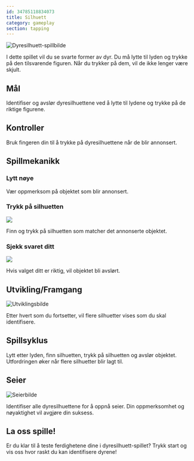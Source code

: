 ```yaml
---
id: 34785118834073
title: Silhuett
category: gameplay
section: tapping
---
```

![Dyresilhuett-spillbilde](https://help.studycat.com/hc/article_attachments/34915780007577)

I dette spillet vil du se svarte former av dyr. Du må lytte til lyden og trykke på den tilsvarende figuren. Når du trykker på dem, vil de ikke lenger være skjult.

## Mål

Identifiser og avslør dyresilhuettene ved å lytte til lydene og trykke på de riktige figurene.

## Kontroller

Bruk fingeren din til å trykke på dyresilhuettene når de blir annonsert.

## Spillmekanikk

### Lytt nøye

Vær oppmerksom på objektet som blir annonsert.

### Trykk på silhuetten

![](https://help.studycat.com/hc/article_attachments/34785088097433)

Finn og trykk på silhuetten som matcher det annonserte objektet.

### Sjekk svaret ditt

![](https://help.studycat.com/hc/article_attachments/34785088100761)

Hvis valget ditt er riktig, vil objektet bli avslørt.

## Utvikling/Framgang

![Utviklingsbilde](https://help.studycat.com/hc/article_attachments/34915749569049)

Etter hvert som du fortsetter, vil flere silhuetter vises som du skal identifisere.

## Spillsyklus

Lytt etter lyden, finn silhuetten, trykk på silhuetten og avslør objektet. Utfordringen øker når flere silhuetter blir lagt til.

## Seier

![Seierbilde](https://help.studycat.com/hc/article_attachments/34915749571993)

Identifiser alle dyresilhuettene for å oppnå seier. Din oppmerksomhet og nøyaktighet vil avgjøre din suksess.

## La oss spille!

Er du klar til å teste ferdighetene dine i dyresilhuett-spillet? Trykk start og vis oss hvor raskt du kan identifisere dyrene!

